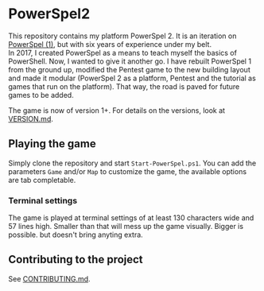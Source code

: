 # PowerSpel2

This repository contains my platform PowerSpel 2. It is an iteration on [PowerSpel (1)](https://github.com/JelleGraaf/PowerSpel), but with six years of experience under my belt.  
In 2017, I created PowerSpel as a means to teach myself the basics of PowerShell. Now, I wanted to give it another go. I have rebuilt PowerSpel 1 from the ground up, modified the Pentest game to the new building layout and made it modular (PowerSpel 2 as a platform, Pentest and the tutorial as games that run on the platform). That way, the road is paved for future games to be added.

The game is now of version 1+. For details on the versions, look at [VERSION.md](./VERSION.md).

## Playing the game

Simply clone the repository and start `Start-PowerSpel.ps1`. You can add the parameters `Game` and/or `Map` to customize the game, the available options are tab completable.

### Terminal settings

The game is played at terminal settings of at least 130 characters wide and 57 lines high. Smaller than that will mess up the game visually. Bigger is possible. but doesn't bring anyting extra.

## Contributing to the project

See [CONTRIBUTING.md](./CONTRIBUTING.md).
